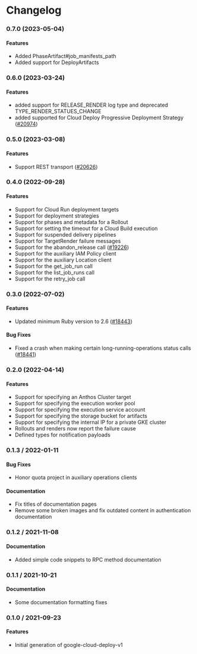# Changelog

### 0.7.0 (2023-05-04)

#### Features

* Added PhaseArtifact#job_manifests_path 
* Added support for DeployArtifacts 

### 0.6.0 (2023-03-24)

#### Features

* added support for RELEASE_RENDER log type and deprecated TYPE_RENDER_STATUES_CHANGE 
* added supported for Cloud Deploy Progressive Deployment Strategy ([#20974](https://github.com/googleapis/google-cloud-ruby/issues/20974)) 

### 0.5.0 (2023-03-08)

#### Features

* Support REST transport ([#20626](https://github.com/googleapis/google-cloud-ruby/issues/20626)) 

### 0.4.0 (2022-09-28)

#### Features

* Support for Cloud Run deployment targets 
* Support for deployment strategies 
* Support for phases and metadata for a Rollout 
* Support for setting the timeout for a Cloud Build execution 
* Support for suspended delivery pipelines 
* Support for TargetRender failure messages 
* Support for the abandon_release call ([#19226](https://github.com/googleapis/google-cloud-ruby/issues/19226)) 
* Support for the auxiliary IAM Policy client 
* Support for the auxiliary Location client 
* Support for the get_job_run call 
* Support for the list_job_runs call 
* Support for the retry_job call 

### 0.3.0 (2022-07-02)

#### Features

* Updated minimum Ruby version to 2.6 ([#18443](https://github.com/googleapis/google-cloud-ruby/issues/18443)) 
#### Bug Fixes

* Fixed a crash when making certain long-running-operations status calls ([#18441](https://github.com/googleapis/google-cloud-ruby/issues/18441)) 

### 0.2.0 (2022-04-14)

#### Features

* Support for specifying an Anthos Cluster target
* Support for specifying the execution worker pool
* Support for specifying the execution service account
* Support for specifying the storage bucket for artifacts
* Support for specifying the internal IP for a private GKE cluster
* Rollouts and renders now report the failure cause
* Defined types for notification payloads

### 0.1.3 / 2022-01-11

#### Bug Fixes

* Honor quota project in auxiliary operations clients

#### Documentation

* Fix titles of documentation pages
* Remove some broken images and fix outdated content in authentication documentation

### 0.1.2 / 2021-11-08

#### Documentation

* Added simple code snippets to RPC method documentation

### 0.1.1 / 2021-10-21

#### Documentation

* Some documentation formatting fixes

### 0.1.0 / 2021-09-23

#### Features

* Initial generation of google-cloud-deploy-v1

